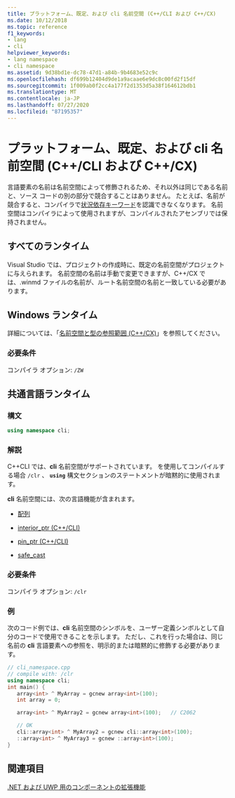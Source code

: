 ```yaml
---
title: プラットフォーム、既定、および cli 名前空間 (C++/CLI および C++/CX)
ms.date: 10/12/2018
ms.topic: reference
f1_keywords:
- lang
- cli
helpviewer_keywords:
- lang namespace
- cli namespace
ms.assetid: 9d38bd1e-dc78-47d1-a84b-9b4683e52c9c
ms.openlocfilehash: df699b12404d9de1a9acaae6e9dc8c00fd2f15df
ms.sourcegitcommit: 1f009ab0f2cc4a177f2d1353d5a38f164612bdb1
ms.translationtype: MT
ms.contentlocale: ja-JP
ms.lasthandoff: 07/27/2020
ms.locfileid: "87195357"
---
```

# <a name="platform-default-and-cli-namespaces--ccli-and-ccx"></a>プラットフォーム、既定、および cli 名前空間 (C++/CLI および C++/CX)

言語要素の名前は名前空間によって修飾されるため、それ以外は同じである名前と、ソース コードの別の部分で競合することはありません。 たとえば、名前が競合すると、コンパイラで[状況依存キーワード](context-sensitive-keywords-cpp-component-extensions.md)を認識できなくなります。 名前空間はコンパイラによって使用されますが、コンパイルされたアセンブリでは保持されません。

## <a name="all-runtimes"></a>すべてのランタイム

Visual Studio では、プロジェクトの作成時に、既定の名前空間がプロジェクトに与えられます。 名前空間の名前は手動で変更できますが、C++/CX では、.winmd ファイルの名前が、ルート名前空間の名前と一致している必要があります。

## <a name="windows-runtime"></a>Windows ランタイム

詳細については、「[名前空間と型の参照範囲 (C++/CX)](../cppcx/namespaces-and-type-visibility-c-cx.md)」を参照してください。

### <a name="requirements"></a>必要条件

コンパイラ オプション: `/ZW`

## <a name="common-language-runtime"></a>共通言語ランタイム

### <a name="syntax"></a>構文

```cpp
using namespace cli;
```

### <a name="remarks"></a>解説

C++CLI では、**cli** 名前空間がサポートされています。 を使用してコンパイルする場合 `/clr` 、 **`using`** 構文セクションのステートメントが暗黙的に使用されます。

**cli** 名前空間には、次の言語機能が含まれます。

- [配列](arrays-cpp-component-extensions.md)

- [interior_ptr (C++/CLI)](interior-ptr-cpp-cli.md)

- [pin_ptr (C++/CLI)](pin-ptr-cpp-cli.md)

- [safe_cast](safe-cast-cpp-component-extensions.md)

### <a name="requirements"></a>必要条件

コンパイラ オプション: `/clr`

### <a name="examples"></a>例

次のコード例では、**cli** 名前空間のシンボルを、ユーザー定義シンボルとして自分のコードで使用できることを示します。  ただし、これを行った場合は、同じ名前の **cli** 言語要素への参照を、明示的または暗黙的に修飾する必要があります。

```cpp
// cli_namespace.cpp
// compile with: /clr
using namespace cli;
int main() {
   array<int> ^ MyArray = gcnew array<int>(100);
   int array = 0;

   array<int> ^ MyArray2 = gcnew array<int>(100);   // C2062

   // OK
   cli::array<int> ^ MyArray2 = gcnew cli::array<int>(100);
   ::array<int> ^ MyArray3 = gcnew ::array<int>(100);
}
```

## <a name="see-also"></a>関連項目

[.NET および UWP 用のコンポーネントの拡張機能](component-extensions-for-runtime-platforms.md)

